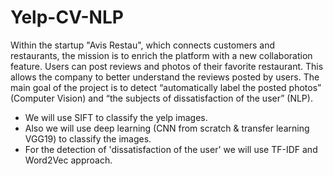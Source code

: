 # Yelp-CV-NLP

Within the startup "Avis Restau", which connects customers and restaurants, the mission is to enrich the platform with a new collaboration feature. Users can post reviews and photos of their favorite restaurant. This allows the company to better understand the reviews posted by users. The main goal of the project is to detect “automatically label the posted photos” (Computer Vision) and “the subjects of dissatisfaction of the user” (NLP). 
* We will use SIFT to classify the yelp images.
* Also we will use deep learning (CNN from scratch & transfer learning VGG19) to classify the images.
* For the detection of 'dissatisfaction of the user' we will use TF-IDF and Word2Vec approach.

